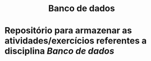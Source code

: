 <div align = "center">
    <h1>Banco de dados</h1>
</div>

# Repositório para armazenar as atividades/exercícios referentes a disciplina ***Banco de dados*** 

